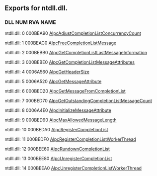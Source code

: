 ## Exports for ntdll.dll.
### DLL    NUM  RVA       NAME
ntdll.dll: 0    000BEA90 [AlpcAdjustCompletionListConcurrencyCount](https://ntdoc.m417z.com/alpcadjustcompletionlistconcurrencycount)

ntdll.dll: 1    000BEAC0 [AlpcFreeCompletionListMessage](https://ntdoc.m417z.com/alpcfreecompletionlistmessage)

ntdll.dll: 2    000BEBB0 [AlpcGetCompletionListLastMessageInformation](https://ntdoc.m417z.com/alpcgetcompletionlistlastmessageinformation)

ntdll.dll: 3    000BEBE0 [AlpcGetCompletionListMessageAttributes](https://ntdoc.m417z.com/alpcgetcompletionlistmessageattributes)

ntdll.dll: 4    0006A560 [AlpcGetHeaderSize](https://ntdoc.m417z.com/alpcgetheadersize)

ntdll.dll: 5    0006A520 [AlpcGetMessageAttribute](https://ntdoc.m417z.com/alpcgetmessageattribute)

ntdll.dll: 6    000BEC20 [AlpcGetMessageFromCompletionList](https://ntdoc.m417z.com/alpcgetmessagefromcompletionlist)

ntdll.dll: 7    000BED70 [AlpcGetOutstandingCompletionListMessageCount](https://ntdoc.m417z.com/alpcgetoutstandingcompletionlistmessagecount)

ntdll.dll: 8    0006A4E0 [AlpcInitializeMessageAttribute](https://ntdoc.m417z.com/alpcinitializemessageattribute)

ntdll.dll: 9    000BED90 [AlpcMaxAllowedMessageLength](https://ntdoc.m417z.com/alpcmaxallowedmessagelength)

ntdll.dll: 10   000BEDA0 [AlpcRegisterCompletionList](https://ntdoc.m417z.com/alpcregistercompletionlist)

ntdll.dll: 11   000BEDF0 [AlpcRegisterCompletionListWorkerThread](https://ntdoc.m417z.com/alpcregistercompletionlistworkerthread)

ntdll.dll: 12   000BEE60 [AlpcRundownCompletionList](https://ntdoc.m417z.com/alpcrundowncompletionlist)

ntdll.dll: 13   000BEE80 [AlpcUnregisterCompletionList](https://ntdoc.m417z.com/alpcunregistercompletionlist)

ntdll.dll: 14   000BEEA0 [AlpcUnregisterCompletionListWorkerThread](https://ntdoc.m417z.com/alpcunregistercompletionlistworkerthread)

